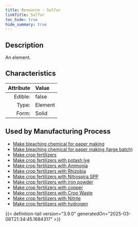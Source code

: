 ```yaml
---
title: Resource - Sulfur
linkTitle: Sulfur
toc_hide: true
hide_summary: true
---
```

<!-- This is generated by the MarsSim HelpGenertor, do not edit. -->

## Description
An element.

## Characteristics

| Attribute      | Value |
|--------:|:------|
|Edible:|false|
|Type:|Element|
|Form:|Solid|
 

## Used by Manufacturing Process

- [Make bleaching chemical for paper making](/docs/definitions/process/make-bleaching-chemical-for-paper-making)
- [Make bleaching chemical for paper making (large batch)](/docs/definitions/process/make-bleaching-chemical-for-paper-making--large-batch-)
- [Make crop fertilizers](/docs/definitions/process/make-crop-fertilizers)
- [Make crop fertilizers with potash lye](/docs/definitions/process/make-crop-fertilizers-with-potash-lye)
- [Make crop fertilizers with Ammonia](/docs/definitions/process/make-crop-fertilizers-with-ammonia)
- [Make crop fertilizers with Rhizobia](/docs/definitions/process/make-crop-fertilizers-with-rhizobia)
- [Make crop fertilizers with Nitrospira SPP](/docs/definitions/process/make-crop-fertilizers-with-nitrospira-spp)
- [Make crop fertilizers with iron powder](/docs/definitions/process/make-crop-fertilizers-with-iron-powder)
- [Make crop fertilizers with copper](/docs/definitions/process/make-crop-fertilizers-with-copper)
- [Make crop fertilizers with Crop Waste](/docs/definitions/process/make-crop-fertilizers-with-crop-waste)
- [Make crop fertilizers with Nitrite](/docs/definitions/process/make-crop-fertilizers-with-nitrite)
- [Make crop fertilizers with hydrogen](/docs/definitions/process/make-crop-fertilizers-with-hydrogen)


    


{{< definition-tail version="3.9.0" generatedOn="2025-03-08T21:34:45.1684317" >}}


